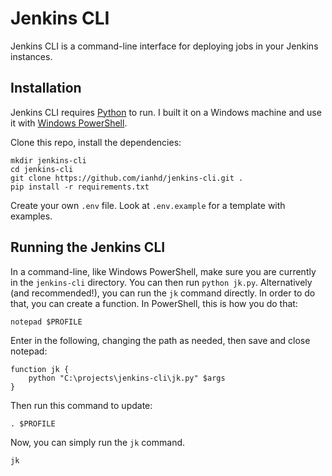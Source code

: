 # Jenkins CLI
Jenkins CLI is a command-line interface for deploying jobs in your Jenkins instances.

## Installation
Jenkins CLI requires [Python](https://www.python.org/) to run. I built it on a Windows machine and use it with [Windows PowerShell](https://learn.microsoft.com/en-us/powershell/scripting/install/installing-powershell-on-windows?view=powershell-7.4#install-powershell-using-winget-recommended).

Clone this repo, install the dependencies:

```
mkdir jenkins-cli
cd jenkins-cli
git clone https://github.com/ianhd/jenkins-cli.git .
pip install -r requirements.txt
```

Create your own `.env` file. Look at `.env.example` for a template with examples.

## Running the Jenkins CLI
In a command-line, like Windows PowerShell, make sure you are currently in the `jenkins-cli` directory. You can then run `python jk.py`. Alternatively (and recommended!), you can run the `jk` command directly. In order to do that, you can create a function. In PowerShell, this is how you do that:

```
notepad $PROFILE
```

Enter in the following, changing the path as needed, then save and close notepad:

```
function jk {
    python "C:\projects\jenkins-cli\jk.py" $args
}
```

Then run this command to update:

```
. $PROFILE
```

Now, you can simply run the `jk` command.

```
jk
```